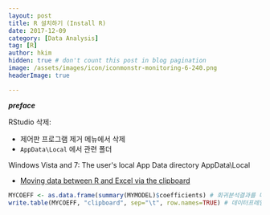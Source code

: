 ```yaml
---
layout: post  
title: R 설치하기 (Install R)
date: 2017-12-09  
category: [Data Analysis]  
tag: [R]  
author: hkim  
hidden: true # don't count this post in blog pagination  
image: /assets/images/icon/iconmonstr-monitoring-6-240.png  
headerImage: true  

---
```


***preface***

RStudio 삭제:
- 제어판 프로그램 제거 메뉴에서 삭제
- `AppData\Local` 에서 관련 폴더


Windows Vista and 7: The user's local App Data directory AppData\Local



- [Moving data between R and Excel via the clipboard](https://www.johndcook.com/blog/r_excel_clipboard/)

```r
MYCOEFF <- as.data.frame(summary(MYMODEL)$coefficients) # 회귀분석결과를 데이터프레임으로 저장
write.table(MYCOEFF, "clipboard", sep="\t", row.names=TRUE) # 데이터프레임을 엑셀에 붙여넣을 수 있게 클립보드로 복사
```
